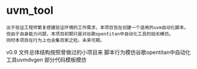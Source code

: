 # uvm_tool
    出于验证工程师繁复搭建验证环境的工作需求，本项目旨在创建一个适用的uvm自动化脚本。
    但由于自身能力问题，本项目初期只是对谷歌opentitan中自动化工具的拙劣模仿。
    同时本项目在行为上也会集百家之短。未来可期。

v0.9
文件总体结构按照曾做过的小项目来
脚本行为模仿谷歌opentitan中自动化工具uvmdvgen
部分代码模板模仿